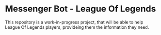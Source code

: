 # Messenger Bot - League Of Legends

This repository is a work-in-progress project, that will be able to help League Of Legends players, provideing them the information they need.

